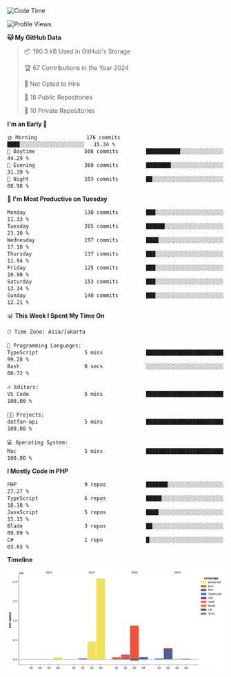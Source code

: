 <!--START_SECTION:waka-->
![Code Time](http://img.shields.io/badge/Code%20Time-525%20hrs%2057%20mins-blue)

![Profile Views](http://img.shields.io/badge/Profile%20Views-0-blue)

**🐱 My GitHub Data** 

> 📦 190.3 kB Used in GitHub's Storage 
 > 
> 🏆 67 Contributions in the Year 2024
 > 
> 🚫 Not Opted to Hire
 > 
> 📜 18 Public Repositories 
 > 
> 🔑 10 Private Repositories 
 > 
**I'm an Early 🐤** 

```text
🌞 Morning                176 commits         ████░░░░░░░░░░░░░░░░░░░░░   15.34 % 
🌆 Daytime                508 commits         ███████████░░░░░░░░░░░░░░   44.29 % 
🌃 Evening                360 commits         ████████░░░░░░░░░░░░░░░░░   31.39 % 
🌙 Night                  103 commits         ██░░░░░░░░░░░░░░░░░░░░░░░   08.98 % 
```
📅 **I'm Most Productive on Tuesday** 

```text
Monday                   130 commits         ███░░░░░░░░░░░░░░░░░░░░░░   11.33 % 
Tuesday                  265 commits         ██████░░░░░░░░░░░░░░░░░░░   23.10 % 
Wednesday                197 commits         ████░░░░░░░░░░░░░░░░░░░░░   17.18 % 
Thursday                 137 commits         ███░░░░░░░░░░░░░░░░░░░░░░   11.94 % 
Friday                   125 commits         ███░░░░░░░░░░░░░░░░░░░░░░   10.90 % 
Saturday                 153 commits         ███░░░░░░░░░░░░░░░░░░░░░░   13.34 % 
Sunday                   140 commits         ███░░░░░░░░░░░░░░░░░░░░░░   12.21 % 
```


📊 **This Week I Spent My Time On** 

```text
🕑︎ Time Zone: Asia/Jakarta

💬 Programming Languages: 
TypeScript               5 mins              █████████████████████████   99.28 % 
Bash                     0 secs              ░░░░░░░░░░░░░░░░░░░░░░░░░   00.72 % 

🔥 Editors: 
VS Code                  5 mins              █████████████████████████   100.00 % 

🐱‍💻 Projects: 
datfan-api               5 mins              █████████████████████████   100.00 % 

💻 Operating System: 
Mac                      5 mins              █████████████████████████   100.00 % 
```

**I Mostly Code in PHP** 

```text
PHP                      9 repos             ███████░░░░░░░░░░░░░░░░░░   27.27 % 
TypeScript               6 repos             █████░░░░░░░░░░░░░░░░░░░░   18.18 % 
JavaScript               5 repos             ████░░░░░░░░░░░░░░░░░░░░░   15.15 % 
Blade                    3 repos             ██░░░░░░░░░░░░░░░░░░░░░░░   09.09 % 
C#                       1 repo              █░░░░░░░░░░░░░░░░░░░░░░░░   03.03 % 
```



**Timeline**

![Lines of Code chart](https://raw.githubusercontent.com/brstreet2/brstreet2/main/assets/bar_graph.png)


<!--END_SECTION:waka-->
